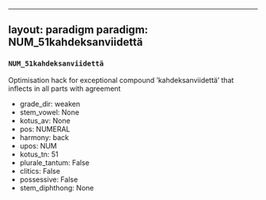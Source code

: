 
---
layout: paradigm
paradigm: NUM_51kahdeksanviidettä
---
### ` NUM_51kahdeksanviidettä `

Optimisation hack for exceptional compound ’kahdeksanviidettä’ that inflects in all parts with agreement
* grade_dir: weaken
* stem_vowel: None
* kotus_av: None
* pos: NUMERAL
* harmony: back
* upos: NUM
* kotus_tn: 51
* plurale_tantum: False
* clitics: False
* possessive: False
* stem_diphthong: None
